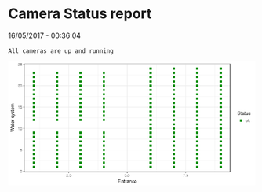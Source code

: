 Camera Status report
================
16/05/2017 - 00:36:04

    All cameras are up and running

![](camreport_files/figure-markdown_github/unnamed-chunk-2-1.png)
